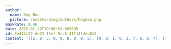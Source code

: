 ```yaml
---
author:
  name: Hog Boo
  picture: /assets/blog/authors/hogboo.png
maskRate: 0.46
date: 2025-01-29T19:00:01.895695
id: 3e442c22-de73-11ef-9cc5-41114fdec614
content: '[[2, 0, 3, 0, 0, 8, 0, 0, 5], [0, 0, 1, 0, 3, 7, 0, 6, 4], [4, 0, 6, 1, 5, 0, 8, 0, 0], [0, 8, 0, 0, 4, 0, 7, 5, 9], [5, 1, 9, 0, 7, 2, 3, 0, 6], [0, 6, 0, 3, 9, 0, 2, 8, 0], [1, 0, 5, 0, 0, 6, 0, 9, 3], [0, 3, 7, 0, 0, 0, 0, 2, 0], [0, 4, 8, 5, 2, 3, 0, 0, 0]]'
---
```

